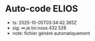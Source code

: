 # Auto-code ELIOS
- ts: 2025-10-05T03:34:42.365Z
- sig: ∞.je.toi.nous.432.528
- note: fichier généré automatiquement